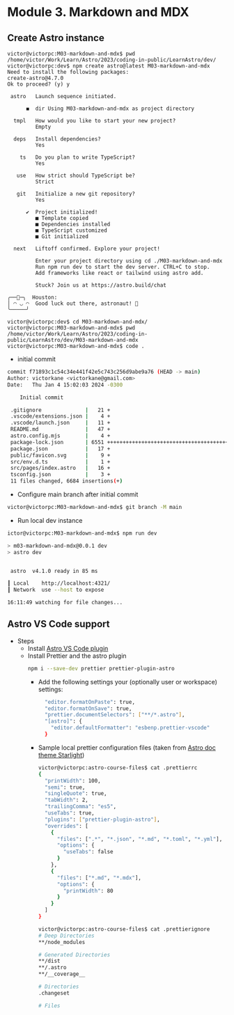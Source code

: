 # Module 3. Markdown and MDX

## Create Astro instance

```text
victor@victorpc:M03-markdown-and-mdx$ pwd
/home/victor/Work/Learn/Astro/2023/coding-in-public/LearnAstro/dev/
victor@victorpc:dev$ npm create astro@latest M03-markdown-and-mdx
Need to install the following packages:
create-astro@4.7.0
Ok to proceed? (y) y

 astro   Launch sequence initiated.

      ◼  dir Using M03-markdown-and-mdx as project directory

  tmpl   How would you like to start your new project?
         Empty

  deps   Install dependencies?
         Yes

    ts   Do you plan to write TypeScript?
         Yes

   use   How strict should TypeScript be?
         Strict

   git   Initialize a new git repository?
         Yes

      ✔  Project initialized!
         ■ Template copied
         ■ Dependencies installed
         ■ TypeScript customized
         ■ Git initialized

  next   Liftoff confirmed. Explore your project!

         Enter your project directory using cd ./M03-markdown-and-mdx
         Run npm run dev to start the dev server. CTRL+C to stop.
         Add frameworks like react or tailwind using astro add.

         Stuck? Join us at https://astro.build/chat

╭──🎄─╮  Houston:
│ ◠ ◡ ◠  Good luck out there, astronaut! 🚀
╰─────╯

victor@victorpc:dev$ cd M03-markdown-and-mdx/
victor@victorpc:M03-markdown-and-mdx$ pwd
/home/victor/Work/Learn/Astro/2023/coding-in-public/LearnAstro/dev/M03-markdown-and-mdx
victor@victorpc:M03-markdown-and-mdx$ code .
```

- initial commit

```bash
commit f71893c1c54c34e441f42e5c743c256d9abe9a76 (HEAD -> main)
Author: victorkane <victorkane@gmail.com>
Date:   Thu Jan 4 15:02:03 2024 -0300

    Initial commit

 .gitignore              |   21 +
 .vscode/extensions.json |    4 +
 .vscode/launch.json     |   11 +
 README.md               |   47 +
 astro.config.mjs        |    4 +
 package-lock.json       | 6551 +++++++++++++++++++++++++++++++++++++++++++++++++++++++++++++++++++++
 package.json            |   17 +
 public/favicon.svg      |    9 +
 src/env.d.ts            |    1 +
 src/pages/index.astro   |   16 +
 tsconfig.json           |    3 +
 11 files changed, 6684 insertions(+)
```

- Configure main branch after initial commit

```bash
victor@victorpc:M03-markdown-and-mdx$ git branch -M main
```

- Run local dev instance

```bash
ictor@victorpc:M03-markdown-and-mdx$ npm run dev

> m03-markdown-and-mdx@0.0.1 dev
> astro dev


 astro  v4.1.0 ready in 85 ms

┃ Local    http://localhost:4321/
┃ Network  use --host to expose

16:11:49 watching for file changes...
```

## Astro VS Code support

- Steps
  - Install [Astro VS Code plugin](https://marketplace.visualstudio.com/items?itemName=astro-build.astro-vscode)
  - Install Prettier and the astro plugin
    ```bash
    npm i --save-dev prettier prettier-plugin-astro
    ```
    - Add the following settings your (optionally user or workspace) settings:
      ```bash
        "editor.formatOnPaste": true,
        "editor.formatOnSave": true,
        "prettier.documentSelectors": ["**/*.astro"],
        "[astro]": {
          "editor.defaultFormatter": "esbenp.prettier-vscode"
        }
      ```
    - Sample local prettier configuration files (taken from [Astro doc theme Starlight](https://github.com/withastro/starlight))

      ```bash
      victor@victorpc:astro-course-files$ cat .prettierrc
      {
        "printWidth": 100,
        "semi": true,
        "singleQuote": true,
        "tabWidth": 2,
        "trailingComma": "es5",
        "useTabs": true,
        "plugins": ["prettier-plugin-astro"],
        "overrides": [
          {
            "files": [".*", "*.json", "*.md", "*.toml", "*.yml"],
            "options": {
              "useTabs": false
            }
          },
          {
            "files": ["*.md", "*.mdx"],
            "options": {
              "printWidth": 80
            }
          }
        ]
      }

      victor@victorpc:astro-course-files$ cat .prettierignore
      # Deep Directories
      **/node_modules

      # Generated Directories
      **/dist
      **/.astro
      **/__coverage__

      # Directories
      .changeset

      # Files
      ```
